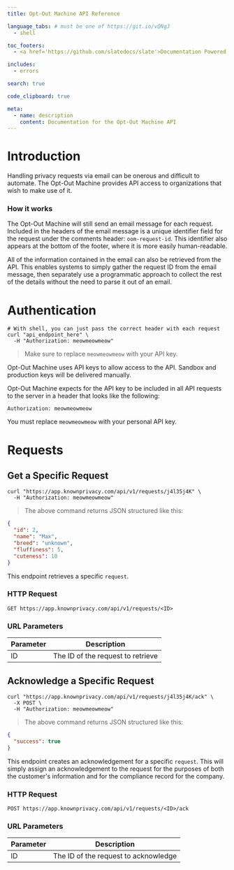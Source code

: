 ```yaml
---
title: Opt-Out Machine API Reference

language_tabs: # must be one of https://git.io/vQNgJ
  - shell

toc_footers:
  - <a href='https://github.com/slatedocs/slate'>Documentation Powered by Slate</a>

includes:
  - errors

search: true

code_clipboard: true

meta:
  - name: description
    content: Documentation for the Opt-Out Machine API
---
```


# Introduction
Handling privacy requests via email can be onerous and difficult to automate. The Opt-Out Machine provides API access to organizations that wish to make use of it.

### How it works
The Opt-Out Machine will still send an email message for each request. Included in the headers of the email message is a unique identifier field for the request under the comments header: `oom-request-id`. This identifier also appears at the bottom of the footer, where it is more easily human-readable.

All of the information contained in the email can also be retrieved from the API. This enables systems to simply gather the request ID from the email message, then separately use a programmatic approach to collect the rest of the details without the need to parse it out of an email.

# Authentication

```shell
# With shell, you can just pass the correct header with each request
curl "api_endpoint_here" \
  -H "Authorization: meowmeowmeow"
```

> Make sure to replace `meowmeowmeow` with your API key.

Opt-Out Machine uses API keys to allow access to the API. Sandbox and production keys will be delivered manually.

Opt-Out Machine expects for the API key to be included in all API requests to the server in a header that looks like the following:

`Authorization: meowmeowmeow`

<aside class="notice">
You must replace <code>meowmeowmeow</code> with your personal API key.
</aside>

# Requests
## Get a Specific Request

```shell
curl "https://app.knownprivacy.com/api/v1/requests/j4l35j4K" \
  -H "Authorization: meowmeowmeow"
```

> The above command returns JSON structured like this:

```json
{
  "id": 2,
  "name": "Max",
  "breed": "unknown",
  "fluffiness": 5,
  "cuteness": 10
}
```

This endpoint retrieves a specific `request`.

### HTTP Request

`GET https://app.knownprivacy.com/api/v1/requests/<ID>`

### URL Parameters

Parameter | Description
--------- | -----------
ID | The ID of the request to retrieve

## Acknowledge a Specific Request

```shell
curl "https://app.knownprivacy.com/api/v1/requests/j4l35j4K/ack" \
  -X POST \
  -H "Authorization: meowmeowmeow"
```

> The above command returns JSON structured like this:

```json
{
  "success": true
}
```

This endpoint creates an acknowledgement for a specific `request`. This will simply assign an acknowledgement to the request for the purposes of both the customer's information and for the compliance record for the company.

### HTTP Request

`POST https://app.knownprivacy.com/api/v1/requests/<ID>/ack`

### URL Parameters

Parameter | Description
--------- | -----------
ID | The ID of the request to acknowledge

